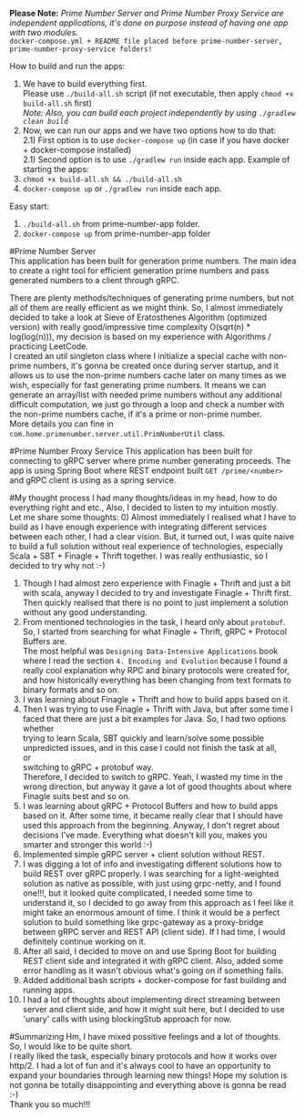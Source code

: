 **Please Note:** *Prime Number Server and Prime Number Proxy Service are independent applications, it's done on purpose instead of having one app with two modules.*   
`docker-compose.yml + README file placed before prime-number-server, prime-number-proxy-service folders!`

How to build and run the apps:
1) We have to build everything first.    
Please use `./build-all.sh` script (if not executable, then apply `chmod +x build-all.sh` first)   
*Note: Also, you can build each project independently by using `./gradlew clean build`*
2) Now, we can run our apps and we have two options how to do that:  
 2.1) First option is to use `docker-compose up` (in case if you have docker + docker-compose installed)  
 2.1) Second option is to use  `./gradlew run` inside each app.
Example of starting the apps:
1) `chmod +x build-all.sh && ./build-all.sh`
2) `docker-compose up` or `./gradlew run` inside each app.

Easy start: 
1) `./build-all.sh` from prime-number-app folder.
2) `docker-compose up` from prime-number-app folder

#Prime Number Server   
This application has been built for generation prime numbers.
The main idea to create a right tool for efficient generation prime numbers and pass generated numbers to a client through gRPC.   

There are plenty methods/techniques of generating prime numbers, but not all of them are really efficient as we might think.
So, I almost immediately decided to take a look at Sieve of Eratosthenes Algorithm (optimized version) 
with really good/impressive time complexity O(sqrt(n) * log(log(n))), 
my decision is based on my experience with Algorithms / practicing LeetCode.   
I created an util singleton class where I initialize a special cache with non-prime numbers, it's gonna be created once during server startup, 
and it allows us to use the non-prime numbers cache later on many times as we wish, especially for fast generating prime numbers.
It means we can generate an array/list with needed prime numbers without any additional difficult computation, 
we just go through a loop and check a number with the non-prime numbers cache, if it's a prime or non-prime number.  
More details you can fine in `com.home.primenumber.server.util.PrimNumberUtil` class.

#Prime Number Proxy Service
This application has been built for connecting to gRPC server where prime number generating proceeds.
The app is using Spring Boot where REST endpoint built `GET /prime/<number>`
and gRPC client is using as a spring service.

#My thought process
I had many thoughts/ideas in my head, how to do everything right and etc., Also, I decided to listen to my intuition mostly.   
Let me share some thoughts:
0) Almost immediately I realised what I have to build as I have enough experience with integrating different services between each other, I had a clear vision.
But, it turned out, I was quite naive to build a full solution without real experience of technologies, especially Scala + SBT + Finagle + Thrift together.
I was really enthusiastic, so I decided to try why not :-)   
1) Though I had almost zero experience with Finagle + Thrift and just a bit with scala, anyway I decided to try and investigate Finagle + Thrift first.  
Then quickly realised that there is no point to just implement a solution without any good understanding.
2) From mentioned technologies in the task, I heard only about `protobuf`. So, I started from searching for what Finagle + Thrift, gRPC + Protocol Buffers are.   
The most helpful was `Designing Data-Intensive Applications` book where I read the section `4. Encoding and Evolution`
because I found a really cool explanation why RPC and binary protocols were created for, and how historically everything has been changing from text formats to binary formats and so on.
3) I was learning about Finagle + Thrift and how to build apps based on it.   
4) Then I was trying to use Finagle + Thrift with Java, but after some time I faced that there are just a bit examples for Java. 
So, I had two options whether   
trying to learn Scala, SBT quickly and learn/solve some possible unpredicted issues, and in this case I could not finish the task at all,   
or   
switching to gRPC + protobuf way.   
Therefore, I decided to switch to gRPC. Yeah, I wasted my time in the wrong direction, but anyway it gave a lot of good thoughts about where Finagle suits best and so on.   
5) I was learning about gRPC + Protocol Buffers and how to build apps based on it. After some time, it became really clear that I should have used this approach from the beginning.
Anyway, I don't regret about decisions I've made. Everything what doesn't kill you, makes you smarter and stronger this world :-)   
6) Implemented simple gRPC server + client solution without REST.
7) I was digging a lot of info and investigating different solutions how to build REST over gRPC properly.
I was searching for a light-weighted solution as native as possible, with just using grpc-netty, and I found one!!!, 
but it looked quite complicated, I needed some time to understand it, so I decided to go away from this approach as I feel like it might take an enormous amount of time.
I think it would be a perfect solution to build something like grpc-gateway as a proxy-bridge between gRPC server and REST API (client side).
If I had time, I would definitely continue working on it.
8) After all said, I decided to move on and use Spring Boot for building REST client side and integrated it with gRPC client.
Also, added some error handling as it wasn't obvious what's going on if something fails.
9) Added additional bash scripts + docker-compose for fast building and running apps.
10) I had a lot of thoughts about implementing direct streaming between server and client side, and how it might suit here,
but I decided to use 'unary' calls with using blockingStub approach for now.

#Summarizing
Hm, I have mixed possitive feelings and a lot of thoughts.   
So, I would like to be quite short.    
I really liked the task, especially binary protocols and how it works over http/2.
I had a lot of fun and it's always cool to have an opportunity to expand your boundaries through learning new things!
Hope my solution is not gonna be totally disappointing and everything above is gonna be read :-)   
Thank you so much!!!   
